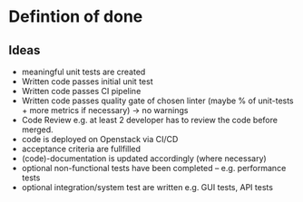 # Defintion of done
## Ideas
- meaningful unit tests are created
- Written code passes initial unit test 
- Written code passes CI pipeline 
- Written code passes quality gate of chosen linter (maybe % of unit-tests + more metrics if necessary) -> no warnings
- Code Review e.g. at least 2 developer has to review the code before merged.
- code is deployed on Openstack via CI/CD
- acceptance criteria are fullfilled
- (code)-documentation is updated accordingly (where necessary)
- optional non-functional tests have been completed – e.g. performance tests
- optional integration/system test are written  e.g. GUI tests, API tests
